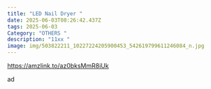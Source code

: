 ```yaml
---
title: "LED Nail Dryer "
date: 2025-06-03T08:26:42.437Z
tags: 2025-06-03
Category: "OTHERS "
description: "11xx "
image: img/503822211_10227224205900453_542619799611246084_n.jpg
---
```

https://amzlink.to/az0bksMmR8iUk 

a﻿d